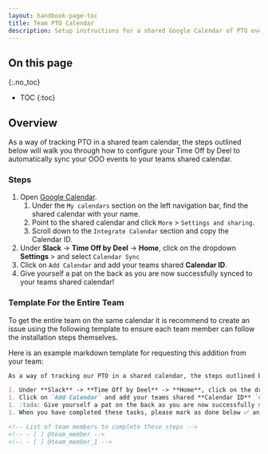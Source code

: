 ```yaml
---
layout: handbook-page-toc
title: Team PTO Calendar
description: Setup instructions for a shared Google Calendar of PTO events of your team.
---
```


## On this page
{:.no_toc}

- TOC
{:toc}

## Overview

As a way of tracking PTO in a shared team calendar, the steps outlined below will walk you through how to configure your Time Off by Deel to automatically sync your OOO events to your teams shared calendar.

### Steps

1. Open [Google Calendar](https://calendar.google.com/).
   1. Under the `My calendars` section on the left navigation bar, find the shared calendar with your name.
   1. Point to the shared calendar and click `More` > `Settings and sharing`.
   1. Scroll down to the `Integrate Calendar` section and copy the Calendar ID.
1. Under **Slack** -> **Time Off by Deel** -> **Home**, click on the dropdown **Settings** > and select `Calendar Sync`
1. Click on `Add Calendar` and add your teams shared **Calendar ID**.
1. Give yourself a pat on the back as you are now successfully synced to your teams shared calendar!

### Template For the Entire Team

To get the entire team on the same calendar it is recommend to create an issue using the following template to ensure each team member can follow the installation steps themselves.

Here is an example markdown template for requesting this addition from your team:

```markdown
As a way of tracking our PTO in a shared calendar, the steps outlined below will walk you through how to configure your Time Off by Deel to link to this calendar.

1. Under **Slack** -> **Time Off by Deel** -> **Home**, click on the dropdown under the `Create OOO` and `Chat with Support` buttons. Under the **Settings** heading select `Calendar Sync`.
1. Click on `Add Calendar` and add your teams shared **Calendar ID** `CALENDAR ID HERE`.
1. :tada: Give yourself a pat on the back as you are now successfully synced to your teams shared calendar!
1. When you have completed these tasks, please mark as done below ✅ and unassign yourself.

<!-- List of team members to complete these steps -->
<!-- - [ ] @team_member -->
<!-- - [ ] @team_member_1 -->
```
